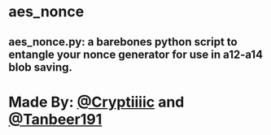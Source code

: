 # aes_nonce
## aes_nonce.py: a barebones python script to entangle your nonce generator for use in a12-a14 blob saving.

# Made By: [@Cryptiiiic](https://github.com/Cryptiiiic) and [@Tanbeer191](https://github.com/Tanbeer191)